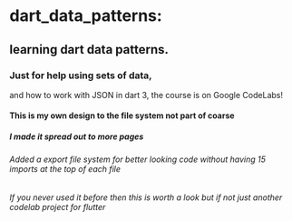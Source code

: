 # dart_data_patterns:

## learning dart data patterns.

### Just for help using sets of data,
and how to work with JSON in dart 3,
the course is on Google CodeLabs!

#### This is my own design to the file system not part of coarse

##### I made it spread out to more pages

###### Added a export file system for better looking code without having 15 imports at the top of each file

###### If you never used it before then this is worth a look but if not just another codelab project for flutter
